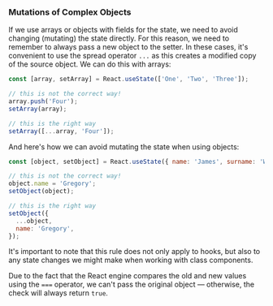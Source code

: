 ### Mutations of Complex Objects

If we use arrays or objects with fields for the state, we need to avoid changing (mutating) the state directly. For this reason, we need to remember to always pass a new object to the setter. In these cases, it's convenient to use the spread operator `...` as this creates a modified copy of the source object. We can do this with arrays:

```jsx 
const [array, setArray] = React.useState(['One', 'Two', 'Three']);

// this is not the correct way!
array.push('Four');
setArray(array); 

// this is the right way
setArray([...array, 'Four']);
```


And here's how we can avoid mutating the state when using objects:


```jsx 
const [object, setObject] = React.useState({ name: 'James', surname: 'Wilson' });

// this is not the correct way!
object.name = 'Gregory';
setObject(object); 

// this is the right way
setObject({
  ...object,
  name: 'Gregory',
});
```


It's important to note that this rule does not only apply to hooks, but also to any state changes we might make when working with class components.

Due to the fact that the React engine compares the old and new values using the `===` operator, we can't pass the original object — otherwise, the check will always return `true`.